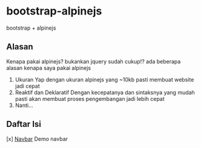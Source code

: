 # bootstrap-alpinejs
bootstrap + alpinejs

## Alasan
Kenapa pakai alpinejs? bukankan jquery sudah cukup!? ada beberapa alasan kenapa saya pakai alpinejs
  1. Ukuran
    Yap dengan ukuran alpinejs yang ~10kb pasti membuat website jadi cepat
  2. Reaktif dan Deklaratif
    Dengan kecepatanya dan sintaksnya yang mudah pasti akan membuat proses pengembangan jadi lebih cepat
  3. Nanti...

## Daftar Isi
[x] [Navbar](https://alfianokt.github.io/bootstrap-alpinejs/navbar/index.html)
  Demo navbar